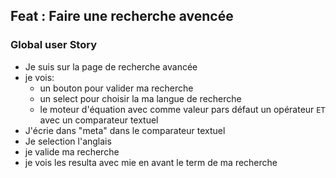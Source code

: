 ## Feat : Faire une recherche avencée

### Global user Story
- Je suis sur la page de recherche avancée
- je vois:
	* un bouton pour valider ma recherche
	* un select pour choisir la ma langue de recherche
	* le moteur d'équation avec comme valeur pars défaut un opérateur `ET` avec un comparateur textuel
- J'écrie dans "meta" dans le comparateur textuel
- Je selection l'anglais
- je valide ma recherche
- je vois les resulta avec mie en avant le term de ma recherche